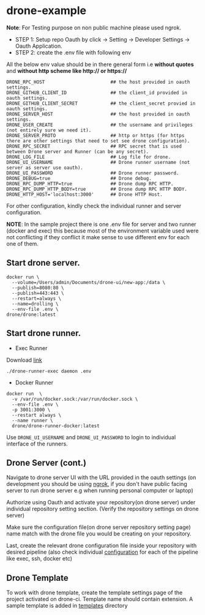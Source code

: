 # drone-example

**Note**: For Testing purpose on non public machine please used ngrok.

- STEP 1: Setup repo Oauth by click -> Setting -> Developer Settings -> Oauth Application.
- STEP 2: create the .env file with following env

All the below env value should be in there general form i.e **without quotes** and **without http scheme like http:// or https://**

```
DRONE_RPC_HOST                        ## the host provided in oauth settings.
DRONE_GITHUB_CLIENT_ID                ## the client_id provided in oauth settings.
DRONE_GITHUB_CLIENT_SECRET            ## the client_secret provied in oauth settings.
DRONE_SERVER_HOST                     ## the host provided in oauth settings.
DRONE_USER_CREATE                     ## the username and privileges (not entirely sure we need it).
DRONE_SERVER_PROTO                    ## http or https (for https there are other settings that need to set see drone configuration).
DRONE_RPC_SECRET                      ## RPC secret that is used between Drone server and Runner (can be any secret).
DRONE_LOG_FILE                        ## Log file for drone.
DRONE_UI_USERNAME                     ## Drone runner username (not server as server use oauth).
DRONE_UI_PASSWORD                     ## Drone runner password.
DRONE_DEBUG=true                      ## Drone debug.  
DRONE_RPC_DUMP_HTTP=true              ## Drone dump RPC HTTP.
DRONE_RPC_DUMP_HTTP_BODY=true         ## Drone dump RPC HTTP BODY.
DRONE_HTTP_HOST='localhost:3000'      ## Drone HTTP Host.
```

For other configuration, kindly check the individual runner and server configuration. 

**NOTE**: In the sample project there is one .env file for server and two runner (docker and exec) this because most of the environment variable used were not conflicting if they conflict it make sense to use different env for each one of them.



## Start drone server.

```
docker run \
  --volume=/Users/admin/Documents/drone-ui/new-app:/data \
  --publish=8080:80 \
  --publish=443:443 \
  --restart=always \
  --name=drolling \
  --env-file .env \
drone/drone:latest
```

## Start drone runner.
- Exec Runner

Download [link](https://docs.drone.io/runner/exec/installation/)

```
./drone-runner-exec daemon .env
```
- Docker Runner

```
docker run  \
  -v /var/run/docker.sock:/var/run/docker.sock \
  --env-file .env \
  -p 3001:3000 \
  --restart always \
  --name runner \
  drone/drone-runner-docker:latest
```

Use `DRONE_UI_USERNAME` and `DRONE_UI_PASSWORD` to login to individual interface of the runners.



## Drone Server (cont.)

Navigate to drone server UI with the URL provided in the oauth settings (on development you should be using [ngrok](https://ngrok.com/), if you don't have public facing server to run drone server e.g when running personal computer or laptop)

Authorize using Oauth and activate your repository(on drone server) under individual repository setting section. (Verify the repository settings on drone server)

Make sure the configuration file(on drone server repository setting page) name match with the drone file you would be creating on your repository.

Last, create the relevant drone configuration file inside your repository with desired pipeline (also check individual [configuration](https://docs.drone.io/pipeline/overview/) for each of the pipeline like exec, ssh, docker etc)


## Drone Template

To work with drone template, create the template settings page of the project activated on drone-ci. Template name should contain extension.
A sample template is added in [templates](https://github.com/meetme2meat/drone-example/tree/main/templates) directory
